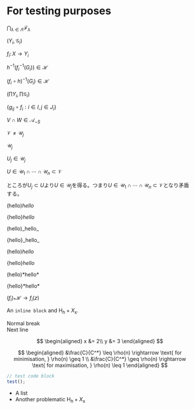 # For testing purposes

$\bigcap_{\lambda\in\Lambda}\mathscr{F}_{\lambda}$

$(Y_{i}, \mathscr{G}_{i})$

$f_{i}\colon X\rightarrow Y_{i}$

$h^{-1}(f_{i}^{-1}(G_{i}))\in\mathscr{H}$

$(f_{i}\circ h)^{-1}(G_{i})\in\mathscr{H}$

$(\prod Y_{i}, \prod\mathscr{G}_{i})$

$\lbrace g_{ij}\circ f_{i} : i\in I, j\in J_{i} \rbrace$

$V\cap W\in\mathscr{A}_{\neg S}$

$\mathscr{V}\neq\mathscr{U}_{j}$

$\mathscr{U}_{j}$

$U_{j}\in\mathscr{U}_{j}$

$U\in\mathscr{U}_{1}\cap\dotsb\cap\mathscr{U}_{n}\subset\mathscr{V}$

ところが$U_{j}\subset U$より$U\in\mathscr{U}_{j}$を得る。つまり$U\in\mathscr{U}_{1}\cap\dotsb\cap\mathscr{U}_{n}\subset\mathscr{V}$となり矛盾する。

(hello)_hello_

{hello}_hello_

(hello)\_hello\_

{hello}\_hello\_

(hello)*hello*

{hello}*hello*

(hello)\*hello\*

{hello}\*hello\*

$(f_{i})_{\ast}\mathscr{H}\rightarrow f_{i}(z)$

An `inline block` and $\text{H}_h + X_\text{x}$.

Normal break  
Next line

$$
\begin{aligned}
x &= 2\\  
y &= 3
\end{aligned}
$$

$$
\begin{aligned}
&\frac{C}{C^*} \leq \rho(n) \rightarrow \text{ for minimisation, } \rho(n) \geq 1 \\
&\frac{C}{C^*} \geq \rho(n) \rightarrow \text{ for maximisation, } \rho(n) \leq 1
\end{aligned}
$$

```js
// test code block
test();
```

- A list
- Another problematic $\text{H}_h + X_\text{x}$
